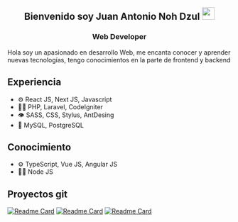 <h2 align="center">Bienvenido soy Juan Antonio Noh Dzul
 <img src="https://media.giphy.com/media/hvRJCLFzcasrR4ia7z/giphy.gif" width="28">
</h2>
<h3 align="center">Web Developer</h3>
 Hola soy un apasionado en desarrollo Web, me encanta conocer y aprender nuevas tecnologías, tengo conocimientos en la parte de frontend y backend

## Experiencia

- ⚙️ React JS, Next JS, Javascript
- 👨‍💻 PHP, Laravel, CodeIgniter
- 👁️ SASS, CSS, Stylus, AntDesing
- 💽 MySQL, PostgreSQL

## Conocimiento
- ⚙️ TypeScript, Vue JS, Angular JS
- 👨‍💻 Node JS

## Proyectos git
[![Readme Card](https://github-readme-stats.vercel.app/api/pin/?username=JuanNoh&repo=webpack-react)](https://github.com/anuraghazra/github-readme-stats&theme=react)
[![Readme Card](https://github-readme-stats.vercel.app/api/pin/?username=JuanNoh&repo=react-custom-select)](https://github.com/anuraghazra/github-readme-stats&theme=react)
[![Readme Card](https://github-readme-stats.vercel.app/api/pin/?username=JuanNoh&repo=pokedex-react)](https://github.com/anuraghazra/github-readme-stats&theme=react)

